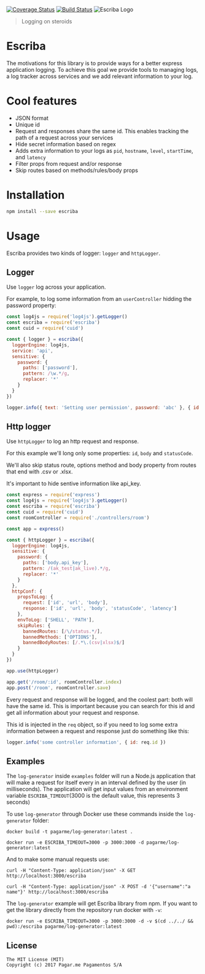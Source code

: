 [![Coverage Status](https://coveralls.io/repos/github/pagarme/escriba/badge.svg?branch=feature%2Fadd-coverage)](https://coveralls.io/github/pagarme/escriba?branch=feature%2Fadd-coverage)
[![Build Status](https://travis-ci.org/pagarme/escriba.svg?branch=master)](https://travis-ci.org/pagarme/escriba)
![Escriba Logo](https://image.ibb.co/jHdFD5/escriba.png)

> Logging on steroids

# Escriba

The motivations for this library is to provide ways for a better express application logging. To achieve this goal we provide tools to managing logs, a log tracker across services and we add relevant information to your log.

# Cool features

- JSON format
- Unique id
- Request and responses share the same id. This enables tracking the path of a request across your services
- Hide secret information based on regex
- Adds extra information to your logs as `pid`, `hostname`, `level`, `startTime`, and `latency`
- Filter props from request and/or response
- Skip routes based on methods/rules/body props

# Installation

```sh
npm install --save escriba
```

# Usage

Escriba provides two kinds of logger: `logger` and `httpLogger`.

## Logger

Use `logger` log across your application.

For example, to log some information from an `userController` hidding the password property:

```js
const log4js = require('log4js').getLogger()
const escriba = require('escriba')
const cuid = require('cuid')

const { logger } = escriba({ 
  loggerEngine: log4js, 
  service: 'api',
  sensitive: {
    password: {
      paths: ['password'],
      pattern: /\w.*/g,
      replacer: '*'
    }
  }
})

logger.info({ text: 'Setting user permission', password: 'abc' }, { id: cuid(), from: 'userController' })
```

## Http logger

Use `httpLogger` to log an http request and response.

For this example we'll long only some properties: `id`, `body` and `statusCode`. 

We'll also skip status route, options method and body property from routes that end with .csv or .xlsx.

It's important to hide sentive information like api_key. 

```js
const express = require('express')
const log4js = require('log4js').getLogger()
const escriba = require('escriba')
const cuid = require('cuid')
const roomController = require('./controllers/room')

const app = express()

const { httpLogger } = escriba({ 
  loggerEngine: log4js, 
  sensitive: {
    password: {
      paths: ['body.api_key'],
      pattern: /(ak_test|ak_live).*/g,
      replacer: '*'
    }
  },
  httpConf: {
    propsToLog: {
      request: ['id', 'url', 'body'],
      response: ['id', 'url', 'body', 'statusCode', 'latency']
    },
    envToLog: ['SHELL', 'PATH'],
    skipRules: {
      bannedRoutes: [/\/status.*/],
      bannedMethods: ['OPTIONS'],
      bannedBodyRoutes: [/.*\.(csv|xlsx)$/]  
    }
  }
})

app.use(httpLogger)

app.get('/room/:id', roomController.index)
app.post('/room', roomController.save)
```

Every request and response will be logged, and the coolest part: both will have the same id. This is important because you can search for this id and get all information about your request and response.

This id is injected in the `req` object, so if you need to log some extra information between a request and response just do something like this:

```js
logger.info('some controller information', { id: req.id })
```

## Examples

The `log-generator` inside `examples` folder will run a Node.js application that will make a request for itself every in an interval defined by the user (in milliseconds). The application will get input values from an environment variable `ESCRIBA_TIMEOUT`(3000 is the default value, this represents 3 seconds)

To use `log-generator` through Docker use these commands inside the `log-generator` folder:

```
docker build -t pagarme/log-generator:latest .

docker run -e ESCRIBA_TIMEOUT=3000 -p 3000:3000 -d pagarme/log-generator:latest
```

And to make some manual requests use:

```
curl -H "Content-Type: application/json" -X GET http://localhost:3000/escriba

curl -H "Content-Type: application/json" -X POST -d '{"username":"a name"}' http://localhost:3000/escriba
```

The `log-generator` example will get Escriba library from npm. If you want to get the library directly from the repository run docker with `-v`:

```
docker run -e ESCRIBA_TIMEOUT=3000 -p 3000:3000 -d -v $(cd ../../ && pwd):/escriba pagarme/log-generator:latest
```

## License

```
The MIT License (MIT)
Copyright (c) 2017 Pagar.me Pagamentos S/A
```
